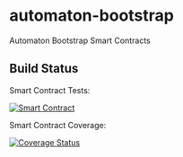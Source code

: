 # automaton-bootstrap
Automaton Bootstrap Smart Contracts

## Build Status

Smart Contract Tests:

[![Smart Contract](https://github.com/automaton-network/automaton-bootstrap/workflows/Solidity%20CI/badge.svg?branch=master)](https://github.com/automaton-network/automaton-bootstrap/actions?query=workflow%3A%22Solidity+CI%22+branch%3Amaster)

Smart Contract Coverage:

[![Coverage Status](https://coveralls.io/repos/github/automaton-network/automaton-bootstrap/badge.svg?branch=master&service=github)](https://coveralls.io/github/automaton-network/automaton-bootstrap?branch=master)
